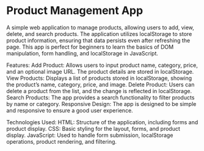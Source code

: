 # Product Management App

A simple web application to manage products, allowing users to add, view, delete, and search products. The application utilizes localStorage to store product information, ensuring that data persists even after refreshing the page. This app is perfect for beginners to learn the basics of DOM manipulation, form handling, and localStorage in JavaScript.

Features:
Add Product: Allows users to input product name, category, price, and an optional image URL. The product details are stored in localStorage.
View Products: Displays a list of products stored in localStorage, showing the product’s name, category, price, and image.
Delete Product: Users can delete a product from the list, and the change is reflected in localStorage.
Search Products: The app provides a search functionality to filter products by name or category.
Responsive Design: The app is designed to be simple and responsive to ensure a good user experience.

Technologies Used:
HTML: Structure of the application, including forms and product display.
CSS: Basic styling for the layout, forms, and product display.
JavaScript: Used to handle form submission, localStorage operations, product rendering, and filtering.
